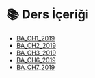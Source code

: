 # 📚 Ders İçeriği

<!--Index-->

- [BA_CH1_2019](BA_CH1_2019.pdf)
- [BA_CH2_2019](BA_CH2_2019.pdf)
- [BA_CH3_2019](BA_CH3_2019.pdf)
- [BA_CH6_2019](BA_CH6_2019.pdf)
- [BA_CH7_2019](BA_CH7_2019.pdf)

<!--Index-->
